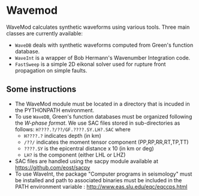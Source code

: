 # Wavemod
WaveMod calculates synthetic waveforms using various tools. Three main classes are currently available:
- `WaveDB` deals with synthetic waveforms computed from Green's function database.
- `WaveInt` is a wrapper of Bob Hermann's Wavenumber Integration code.
- `FastSweep` is a simple 2D eikonal solver used for rupture front propagation on simple faults.

## Some instructions
- The WaveMod module must be located in a directory that is incuded in the PYTHONPATH environment.
- To use `WaveDB`, Green's function databases must be organized following the *W-phase format*. We use SAC files stored in sub-directories as follows:
   `H????.?/??/GF.????.SY.LH?.SAC`
where 
   - `H????.?` indicates depth (in km)
   - `/??/` indicates the moment tensor component (PP,RP,RR,RT,TP,TT)
   - `????.SY` is the epicentral distance x 10 (in km or deg)
   - `LH?` is the component (either LHL or LHZ)  
- SAC files are handled using the sacpy module available at https://github.com/eost/sacpy
- To use WaveInt, the package "Computer programs in seismology" must be installed and path to associated binaries must be included in the PATH environment variable : http://www.eas.slu.edu/eqc/eqccps.html
